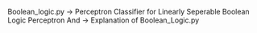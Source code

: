 Boolean_logic.py -> Perceptron Classifier for Linearly Seperable Boolean Logic
Perceptron And -> Explanation of Boolean_Logic.py
